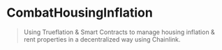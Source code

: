 # CombatHousingInflation

> Using Trueflation & Smart Contracts to manage housing inflation & rent properties in a decentralized way using Chainlink.